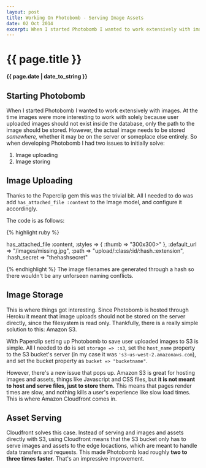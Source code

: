 ```yaml
---
layout: post
title: Working On Photobomb - Serving Image Assets
date: 02 Oct 2014
excerpt: When I started Photobomb I wanted to work extensively with images. At the time images were more interesting to work with solely because user uploaded images should not exist inside the database, only the path to the image should be stored. However, the actual image needs to be stored *somewhere,*  whether it may be on the server or someplace else entirely. 
---
```


{{ page.title }}
================

**{{ page.date | date_to_string }}**

## Starting Photobomb

When I started Photobomb I wanted to work extensively with images. At the time images were more interesting to work with solely because user uploaded images should not exist inside the database, only the path to the image should be stored. However, the actual image needs to be stored *somewhere,*  whether it may be on the server or someplace else entirely. So when developing Photobomb I had two issues to initially solve:

1. Image uploading
2. Image storing

Image Uploading
---------------

Thanks to the Paperclip gem this was the trivial bit. All I needed to do was add `has_attached_file :content` to the Image model, and configure it accordingly.

The code is as follows:

{% highlight ruby %}

has_attached_file :content,
 :styles => { :thumb => "300x300>" }, :default_url => "/images/missing.jpg", 
 :path => "upload/:class/:id/:hash.:extension",
 :hash_secret => "thehashsecret"

{% endhighlight %}
The image filenames are generated through a hash so there wouldn't be any unforseen naming conflicts.

Image Storage
-------------

This is where things got interesting. Since Photobomb is hosted through Heroku it meant that image uploads should not be stored on the server directly, since the filesystem is read only. Thankfully, there is a really simple solution to this: Amazon S3.

With Paperclip setting up Photobomb to save user uploaded images to S3 is simple. All I needed to do is set `storage => :s3`,  set the `host_name` property to the S3 bucket's server (in my case it was `'s3-us-west-2.amazonaws.com`), and set the bucket property as `bucket => "bucketname"`.

However, there's a new issue that pops up. Amazon S3 is great for hosting images and assets, things like Javascript and CSS files, but **it is not meant to host and serve files, just to store them.** This means that pages render times are slow, and nothing kills a user's experience like slow load times. This is where Amazon Cloudfront comes in.

Asset Serving
-------------

Cloudfront solves this case. Instead of serving and images and assets directly with S3, using Cloudfront means that the S3 bucket only has to serve images and assets to the edge locactions, which are meant to handle data transfers and requests. This made Photobomb load roughly **two to three times faster.** That's an impressive improvement. 